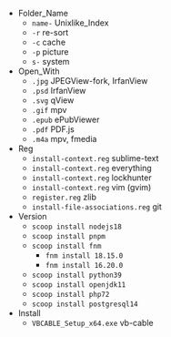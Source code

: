 - Folder_Name
	- `name-` Unixlike_Index
	- `-r` re-sort
	- `-c` cache
	- `-p` picture
	- `s-` system
- Open_With
	- `.jpg` JPEGView-fork, IrfanView
	- `.psd` IrfanView
	- `.svg` qView
	- `.gif` mpv
	- `.epub` ePubViewer
	- `.pdf` PDF.js
	- `.m4a` mpv, fmedia
- Reg
	- `install-context.reg` sublime-text
	- `install-context.reg` everything
	- `install-context.reg` lockhunter
	- `install-context.reg` vim (gvim)
	- `register.reg` zlib
	- `install-file-associations.reg` git
- Version
	- `scoop install nodejs18`
	- `scoop install pnpm`
	- `scoop install fnm`
		- `fnm install 18.15.0`
		- `fnm install 16.20.0`
	- `scoop install python39`
	- `scoop install openjdk11`
	- `scoop install php72`
	- `scoop install postgresql14`
- Install
	- `VBCABLE_Setup_x64.exe` vb-cable